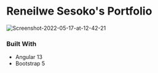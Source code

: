 # Reneilwe Sesoko's Portfolio

<img src="https://i.ibb.co/G3gpS3q/Screenshot-2022-05-17-at-12-42-21.png" alt="Screenshot-2022-05-17-at-12-42-21" border="0">

### Built With
+ Angular 13
+ Bootstrap 5